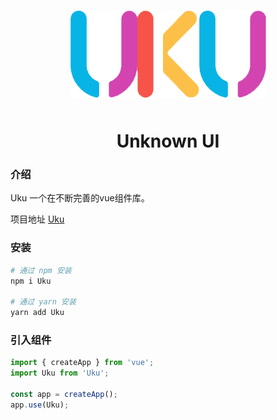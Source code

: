 <p align="center">
    <img alt="logo" src="/public/uku.png" style="margin-bottom: 10px;">
</p>

<h1 align="center">Unknown UI</h1>

### 介绍

Uku 一个在不断完善的vue组件库。

项目地址 [Uku](https://github.com/cq-zz/uku-vue3)

### 安装

```bash
# 通过 npm 安装
npm i Uku

# 通过 yarn 安装
yarn add Uku
```

### 引入组件

```javascript
import { createApp } from 'vue';
import Uku from 'Uku';

const app = createApp();
app.use(Uku);
```